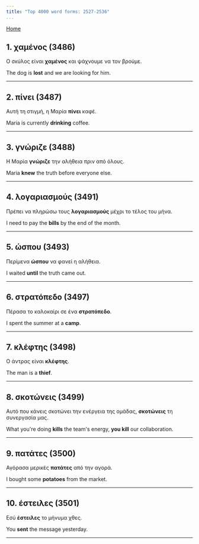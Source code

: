 ```yaml
---
title: "Top 4000 word forms: 2527-2536"
...
```


[Home](./) 

## 1. χαμένος (3486)

Ο σκύλος είναι **χαμένος** και ψάχνουμε να τον βρούμε.

The dog is **lost** and we are looking for him.

---

## 2. πίνει (3487)

Αυτή τη στιγμή, η Μαρία **πίνει** καφέ.  

Maria is currently **drinking** coffee.

---

## 3. γνώριζε (3488)

Η Μαρία **γνώριζε** την αλήθεια πριν από όλους.

Maria **knew** the truth before everyone else.

---

## 4. λογαριασμούς (3491)

Πρέπει να πληρώσω τους **λογαριασμούς** μέχρι το τέλος του μήνα.  

I need to pay the **bills** by the end of the month.

---

## 5. ώσπου (3493)

Περίμενα **ώσπου** να φανεί η αλήθεια.

I waited **until** the truth came out.

---

## 6. στρατόπεδο (3497)

Πέρασα το καλοκαίρι σε ένα **στρατόπεδο**.

I spent the summer at a **camp**.

---

## 7. κλέφτης (3498)

Ο άντρας είναι **κλέφτης**.

The man is a **thief**.

---

## 8. σκοτώνεις (3499)

Αυτό που κάνεις σκοτώνει την ενέργεια της ομάδας, **σκοτώνεις** τη συνεργασία μας.

What you're doing **kills** the team's energy, **you kill** our collaboration.

---

## 9. πατάτες (3500)

Αγόρασα μερικές **πατάτες** από την αγορά.  

I bought some **potatoes** from the market.

---

## 10. έστειλες (3501)

Εσύ **έστειλες** το μήνυμα χθες.

You **sent** the message yesterday.

---

